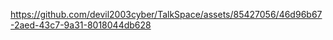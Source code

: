 

https://github.com/devil2003cyber/TalkSpace/assets/85427056/46d96b67-2aed-43c7-9a31-8018044db628

